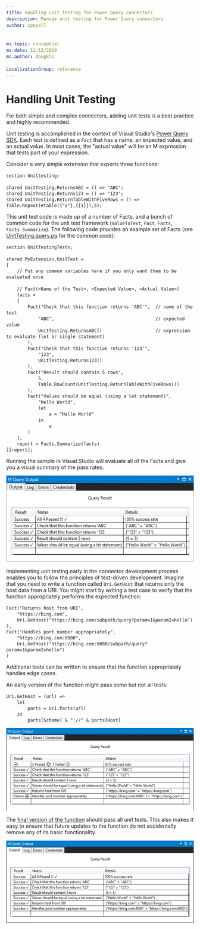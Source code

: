```yaml
---
title: Handling unit testing for Power Query connectors
description: Manage unit testing for Power Query connectors
author: cpopell


ms.topic: conceptual
ms.date: 12/12/2019
ms.author: dougklo

LocalizationGroup: reference
---
```


# Handling Unit Testing

For both simple and complex connectors, adding unit tests is a best practice and highly recommended.

Unit testing is accomplished in the context of Visual Studio's [Power Query SDK](https://marketplace.visualstudio.com/items?itemName=Dakahn.PowerQuerySDK). Each test is defined as a `Fact` that has a name, an expected value, and an actual value. In most cases, the "actual value" will be an M expression that tests part of your expression.

Consider a very simple extension that exports three functions:

```
section Unittesting;

shared UnitTesting.ReturnsABC = () => "ABC";
shared UnitTesting.Returns123 = () => "123";
shared UnitTesting.ReturnTableWithFiveRows = () => Table.Repeat(#table({"a"},{{1}}),5);
```

This unit test code is made up of a number of Facts, and a bunch of common code for the unit test framework (`ValueToText`, `Fact`, `Facts`, `Facts.Summarize`). The following code provides an example set of Facts (see [UnitTesting.query.pq](https://github.com/Microsoft/DataConnectors/tree/master/samples/UnitTesting) for the common code):

```
section UnitTestingTests;

shared MyExtension.UnitTest = 
[
    // Put any common variables here if you only want them to be evaluated once

    // Fact(<Name of the Test>, <Expected Value>, <Actual Value>)
    facts = 
    {
        Fact("Check that this function returns 'ABC'",  // name of the test
            "ABC",                                      // expected value
            UnitTesting.ReturnsABC()                    // expression to evaluate (let or single statement)
        ),
        Fact("Check that this function returns '123'",
            "123",
            UnitTesting.Returns123()
        ),
        Fact("Result should contain 5 rows",
            5,
            Table.RowCount(UnitTesting.ReturnTableWithFiveRows())
        ),
        Fact("Values should be equal (using a let statement)",
            "Hello World",
            let
                a = "Hello World"
            in
                a
        )
    },
    report = Facts.Summarize(facts)
][report];
```
Running the sample in Visual Studio will evaluate all of the Facts and give you a visual summary of the pass rates:

![Example of pass rates.](images/UnitTesting1.png)

Implementing unit testing early in the connector development process enables you to follow the principles of test-driven development. Imagine that you need to write a function called `Uri.GetHost` that returns only the host data from a URI. You might start by writing a test case to verify that the function appropriately performs the expected function:

```
Fact("Returns host from URI",
    "https://bing.com",
    Uri.GetHost("https://bing.com/subpath/query?param=1&param2=hello")
),
Fact("Handles port number appropriately",
    "https://bing.com:8080",
    Uri.GetHost("https://bing.com:8080/subpath/query?param=1&param2=hello")
)
```

Additional tests can be written to ensure that the function appropriately handles edge cases.

An early version of the function might pass some but not all tests:

```
Uri.GetHost = (url) =>
    let
        parts = Uri.Parts(url)
    in
        parts[Scheme] & "://" & parts[Host]
```

![Some tests fail.](images/UnitTestingFailure.png)

The [final version of the function](HelperFunctions.md) should pass all unit tests. This also makes it easy to ensure that future updates to the function do not accidentally remove any of its basic functionality.

![All tests pass.](images/UnitTestingPass.png)
